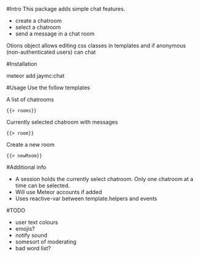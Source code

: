 #Intro
This package adds simple chat features.
- create a chatroom
- select a chatroom
- send a message in a chat room

Otions object allows editing css classes in templates and if anonymous (non-authenticated users) can chat

#Installation

meteor add jaymc:chat

#Usage
Use the follow templates

A list of chatrooms
```
{{> rooms}}
```

Currently selected chatroom with messages
```
{{> room}}
```

Create a new room
```
{{> newRoom}}
```

#Additional info
- A session holds the currently select chatroom. Only one chatroom at a time can be selected.
- Will use Meteor accounts if added
- Uses reactive-var between template.helpers and events

#TODO
- user text colours
- emojis?
- notify sound
- somesort of moderating
- bad word list?
